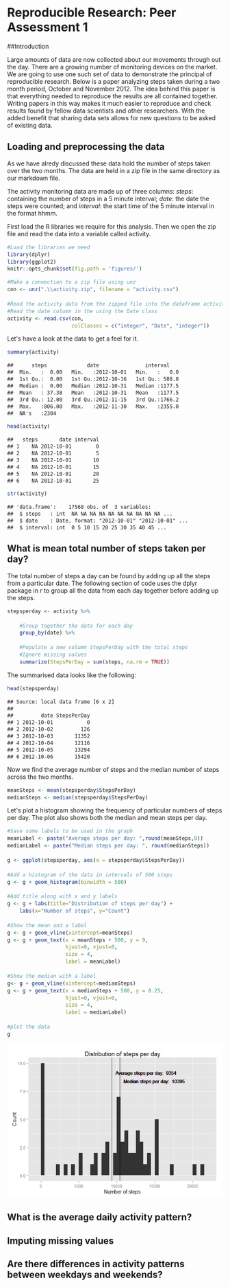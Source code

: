 # Reproducible Research: Peer Assessment 1

##Introduction

Large amounts of data are now collected about our movements through out the day. There are a growing number of monitoring devices on the market. We are going to use one such set of data to demonstrate the principal of reproducible research. Below is a paper analyzing steps taken during a two month period, October and November 2012. The idea behind this paper is that everything needed to reproduce the results are all contained together. Writing papers in this way makes it much easier to reproduce and check results found by fellow data scientists and other researchers. With the added benefit that sharing data sets allows for new questions to be asked of existing data.

## Loading and preprocessing the data

As we have alredy discussed these data hold the number of steps taken over the two months. The data are held in a zip file in the same directory as our markdown file.

The activity monitoring data are made up of three columns: *steps*: containing the number of steps in a 5 minute interval; *date*: the date the steps were counted; and *interval*: the start time of the 5 minute interval in the format hhmm.

First load the R libraries we require for this analysis. Then we open the zip file and read the data into a variable called activity.


```r
#Load the libraries we need
library(dplyr)
library(ggplot2)
knitr::opts_chunk$set(fig.path = 'figures/')
```


```r
#Make a connection to a zip file using unz
con <- unz(".\\activity.zip", filename = "activity.csv")

#Read the activity data from the zipped file into the dataframe activity
#Read the date column in the using the Date class
activity <- read.csv(con, 
                     colClasses = c("integer", "Date", "integer"))
```

Let's have a look at the data to get a feel for it.


```r
summary(activity)
```

```
##      steps             date               interval     
##  Min.   :  0.00   Min.   :2012-10-01   Min.   :   0.0  
##  1st Qu.:  0.00   1st Qu.:2012-10-16   1st Qu.: 588.8  
##  Median :  0.00   Median :2012-10-31   Median :1177.5  
##  Mean   : 37.38   Mean   :2012-10-31   Mean   :1177.5  
##  3rd Qu.: 12.00   3rd Qu.:2012-11-15   3rd Qu.:1766.2  
##  Max.   :806.00   Max.   :2012-11-30   Max.   :2355.0  
##  NA's   :2304
```

```r
head(activity)
```

```
##   steps       date interval
## 1    NA 2012-10-01        0
## 2    NA 2012-10-01        5
## 3    NA 2012-10-01       10
## 4    NA 2012-10-01       15
## 5    NA 2012-10-01       20
## 6    NA 2012-10-01       25
```

```r
str(activity)
```

```
## 'data.frame':	17568 obs. of  3 variables:
##  $ steps   : int  NA NA NA NA NA NA NA NA NA NA ...
##  $ date    : Date, format: "2012-10-01" "2012-10-01" ...
##  $ interval: int  0 5 10 15 20 25 30 35 40 45 ...
```

## What is mean total number of steps taken per day?

The total number of steps a day can be found by adding up all the steps from a particular date. The following section of code uses the dplyr package in *r* to group all the data from each day together before adding up the steps.


```r
stepsperday <- activity %>%
    
    #Group together the data for each day
    group_by(date) %>%
    
    #Populate a new column StepsPerDay with the total steps
    #Ignore missing values
    summarize(StepsPerDay = sum(steps, na.rm = TRUE))
```

The summarised data looks like the following:


```r
head(stepsperday)
```

```
## Source: local data frame [6 x 2]
## 
##         date StepsPerDay
## 1 2012-10-01           0
## 2 2012-10-02         126
## 3 2012-10-03       11352
## 4 2012-10-04       12116
## 5 2012-10-05       13294
## 6 2012-10-06       15420
```

Now we find the average number of steps and the median number of steps across the two months.


```r
meanSteps <- mean(stepsperday$StepsPerDay)
medianSteps <- median(stepsperday$StepsPerDay)
```

Let's plot a histogram showing the frequency of particular numbers of steps per day. The plot also shows both the median and mean steps per day.


```r
#Save some labels to be used in the graph
meanLabel <- paste("Average steps per day: ",round(meanSteps,0))
medianLabel <- paste("Median steps per day: ", round(medianSteps))

g <- ggplot(stepsperday, aes(x = stepsperday$StepsPerDay))

#Add a histogram of the data in intervals of 500 steps
g <- g + geom_histogram(binwidth = 500)

#Add title along with x and y labels
g <- g + labs(title="Distribution of steps per day") +
    labs(x="Number of steps", y="Count")

#Show the mean and a label
g <- g + geom_vline(xintercept=meanSteps)
g <- g + geom_text(x = meanSteps + 500, y = 9,
                   hjust=0, vjust=0,
                   size = 4,
                   label = meanLabel)

#Show the median with a label
g<- g + geom_vline(xintercept=medianSteps)
g <- g + geom_text(x = medianSteps + 500, y = 8.25,
                   hjust=0, vjust=0,
                   size = 4,
                   label = medianLabel)

#plot the data
g
```

![](figures/unnamed-chunk-7-1.png) 

## What is the average daily activity pattern?



## Imputing missing values



## Are there differences in activity patterns between weekdays and weekends?

